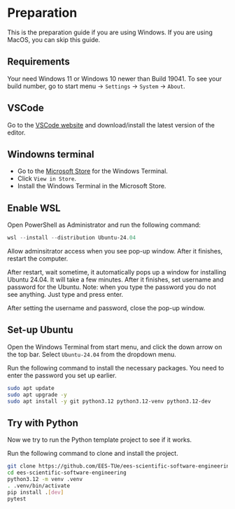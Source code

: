 # Preparation

This is the preparation guide if you are using Windows. If you are using MacOS, you can skip this guide.

## Requirements

Your need Windows 11 or Windows 10 newer than Build 19041. To see your build number, go to start menu -> `Settings` -> `System` -> `About`.

## VSCode

Go to the [VSCode website](https://code.visualstudio.com/) and download/install the latest version of the editor.

## Windowns terminal

* Go to the [Microsoft Store](https://www.microsoft.com/en-us/p/windows-terminal/9n0dx20hk701) for the Windows Terminal.
* Click `View in Store`.
* Install the Windows Terminal in the Microsoft Store.

## Enable WSL

Open PowerShell as Administrator and run the following command:

```powershell
wsl --install --distribution Ubuntu-24.04
```

Allow adminsitrator access when you see pop-up window. After it finishes, restart the computer.

After restart, wait sometime, it automatically pops up a window for installing Ubuntu 24.04. It will take a few minutes. After it finishes, set username and password for the Ubuntu. Note: when you type the password you do not see anything. Just type and press enter.

After setting the username and password, close the pop-up window.

## Set-up Ubuntu

Open the Windows Terminal from start menu, and click the down arrow on the top bar. Select `Ubuntu-24.04` from the dropdown menu.

Run the following command to install the necessary packages. You need to enter the password you set up earlier.

```bash
sudo apt update
sudo apt upgrade -y
sudo apt install -y git python3.12 python3.12-venv python3.12-dev
```

## Try with Python

Now we try to run the Python template project to see if it works.

Run the following command to clone and install the project.

```bash
git clone https://github.com/EES-TUe/ees-scientific-software-engineering.git
cd ees-scientific-software-engineering
python3.12 -m venv .venv
. .venv/bin/activate
pip install .[dev]
pytest
```
